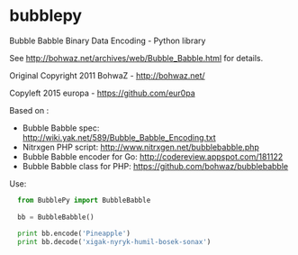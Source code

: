 # bubblepy
Bubble Babble Binary Data Encoding - Python library

See http://bohwaz.net/archives/web/Bubble_Babble.html for details.

Original Copyright 2011 BohwaZ - http://bohwaz.net/

Copyleft 2015 europa - https://github.com/eur0pa

Based on :
- Bubble Babble spec: http://wiki.yak.net/589/Bubble_Babble_Encoding.txt
- Nitrxgen PHP script: http://www.nitrxgen.net/bubblebabble.php
- Bubble Babble encoder for Go: http://codereview.appspot.com/181122
- Bubble Babble class for PHP: https://github.com/bohwaz/bubblebabble

Use:

```python
  from BubblePy import BubbleBabble
  
  bb = BubbleBabble()
  
  print bb.encode('Pineapple')
  print bb.decode('xigak-nyryk-humil-bosek-sonax')
```
